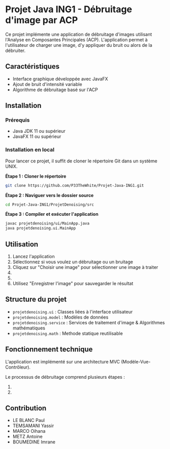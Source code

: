 # Projet Java ING1 - Débruitage d'image par ACP

Ce projet implémente une application de débruitage d'images utilisant l'Analyse en Composantes Principales (ACP).
L'application permet à l'utilisateur de charger une image, d'y appliquer du bruit ou alors de la débruiter.

## Caractéristiques

- Interface graphique développée avec JavaFX
- Ajout de bruit d'intensité variable
- Algorithme de débruitage basé sur l'ACP

## Installation

### Prérequis

- Java JDK 11 ou supérieur
- JavaFX 11 ou supérieur

### Installation en local

Pour lancer ce projet, il suffit de cloner le répertoire Git dans un système UNIX.

**Étape 1 : Cloner le répertoire**
```bash
git clone https://github.com/P33TheWhite/Projet-Java-ING1.git
```

**Étape 2 : Naviguer vers le dossier source**
```bash
cd Projet-Java-ING1/ProjetDenoising/src
```

**Étape 3 : Compiler et exécuter l'application**
```bash
javac projetdenoising/ui/MainApp.java
java projetdenoising.ui.MainApp
```

## Utilisation

1. Lancez l'application
2. Sélectionnez si vous voulez un débruitage ou un bruitage
3. Cliquez sur "Choisir une image" pour sélectionner une image à traiter
4.
5.
6. Utilisez "Enregistrer l'image" pour sauvegarder le résultat

## Structure du projet

- `projetdenoising.ui` : Classes liées à l'interface utilisateur
- `projetdenoising.model` : Modèles de données
- `projetdenoising.service` : Services de traitement d'image & Algorithmes mathématiques 
- `projetdenoising.math` : Methode statique reutilisable

## Fonctionnement technique

L'application est implémenté sur une architecture MVC (Modèle-Vue-Contrôleur).

Le processus de débruitage comprend plusieurs étapes :

1. 
2. 

## Contribution

- LE BLANC Paul
- TEMSAMANI Yassir
- MARCO Oihana
- METZ Antoine
- BOUMEDINE Imrane

